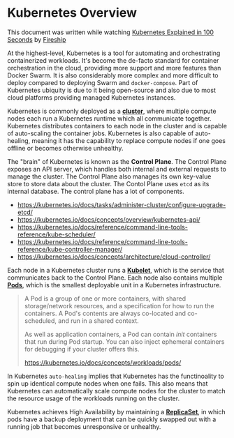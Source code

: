 # Kubernetes Overview

This document was written while watching [Kubernetes Explained in 100 Seconds](https://www.youtube.com/watch?v=PziYflu8cB8) by [Fireship](https://www.youtube.com/channel/UCsBjURrPoezykLs9EqgamOA)

At the highest-level, Kubernetes is a tool for automating and orchestrating containerized workloads. It's become the de-facto standard for container orchestration in the cloud, providing more support and more features than Docker Swarm. It is also considerably more complex and more difficult to deploy compared to deploying Swarm and `docker-compose`. Part of Kubernetes ubiquity is due to it being open-source and also due to most cloud platforms providing managed Kubernetes instances.

Kubernetes is commonly deployed as a [**cluster**](https://kubernetes.io/docs/concepts/architecture/), where multiple compute nodes each run a Kubernetes runtime which all communicate together. Kubernetes distributes containers to each node in the cluster and is capable of auto-scaling the container jobs. Kubernetes is also capable of auto-healing, meaning it has the capability to replace compute nodes if one goes offline or becomes otherwise unhealthy.

The "brain" of Kubernetes is known as the **Control Plane**. The Control Plane exposes an API server, which handles both internal and external requests to manage the cluster. The Control Plane also manages its own key-value store to store data about the cluster. The Contol Plane uses `etcd` as its internal database. The control plane has a lot of components.

- https://kubernetes.io/docs/tasks/administer-cluster/configure-upgrade-etcd/
- https://kubernetes.io/docs/concepts/overview/kubernetes-api/
- https://kubernetes.io/docs/reference/command-line-tools-reference/kube-scheduler/
- https://kubernetes.io/docs/reference/command-line-tools-reference/kube-controller-manager/
- https://kubernetes.io/docs/concepts/architecture/cloud-controller/

Each node in a Kubernetes cluster runs a [**Kubelet**](https://kubernetes.io/docs/reference/command-line-tools-reference/kubelet/), which is the service that communicates back to the Control Plane. Each node also contains multiple [**Pods**](https://kubernetes.io/docs/concepts/workloads/pods/), which is the smallest deployable unit in a Kubernetes infrastructure.

> A Pod is a group of one or more containers, with shared storage/network resources, and a specification for how to run the containers. A Pod's contents are always co-located and co-scheduled, and run in a shared context.
>
> As well as application containers, a Pod can contain *init* containers that run during Pod startup. You can also inject ephemeral containers for debugging if your cluster offers this.
>
> https://kubernetes.io/docs/concepts/workloads/pods/

In Kubernetes `auto-healing` implies that Kubernetes has the functinoality to spin up identical compute nodes when one fails. This also means that Kubernetes can automatically scale compute nodes for the cluster to match the resource usage of the workloads running on the cluster.

Kubernetes achieves High Availability by maintaining a [**ReplicaSet**](https://kubernetes.io/docs/concepts/workloads/controllers/replicaset/), in which pods have a backup deployment that can be quickly swapped out with a running job that becomes unresponsive or unhealthy.


